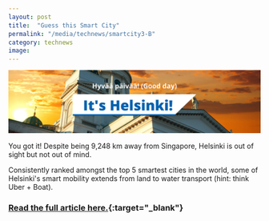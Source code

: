 ```yaml
---
layout: post
title:  "Guess this Smart City"
permalink: "/media/technews/smartcity3-B"
category: technews
image: 
---
```


![Helsinki](/images/technews/Helsinki_correct.png)

You got it! Despite being 9,248 km away from Singapore, Helsinki is out of sight but not out of mind.

Consistently ranked amongst the top 5 smartest cities in the world, some of Helsinki's smart mobility extends from land to water transport (hint: think Uber + Boat).

### [Read the full article here.](https://www.tech.gov.sg/media/technews/smart-cities-around-the-world-helsinki?utm_source=govtech&utm_medium=edm&utm_campaign=technews){:target="_blank"}
